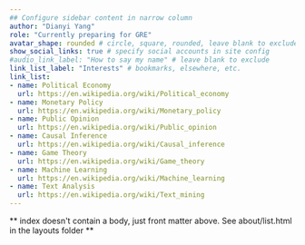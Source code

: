 ```yaml
---
## Configure sidebar content in narrow column
author: "Dianyi Yang"
role: "Currently preparing for GRE"
avatar_shape: rounded # circle, square, rounded, leave blank to exclude
show_social_links: true # specify social accounts in site config
#audio_link_label: "How to say my name" # leave blank to exclude
link_list_label: "Interests" # bookmarks, elsewhere, etc.
link_list:
- name: Political Economy
  url: https://en.wikipedia.org/wiki/Political_economy
- name: Monetary Policy
  url: https://en.wikipedia.org/wiki/Monetary_policy
- name: Public Opinion
  url: https://en.wikipedia.org/wiki/Public_opinion
- name: Causal Inference
  url: https://en.wikipedia.org/wiki/Causal_inference
- name: Game Theory
  url: https://en.wikipedia.org/wiki/Game_theory
- name: Machine Learning
  url: https://en.wikipedia.org/wiki/Machine_learning
- name: Text Analysis
  url: https://en.wikipedia.org/wiki/Text_mining
---
```


** index doesn't contain a body, just front matter above.
See about/list.html in the layouts folder **
